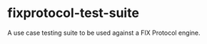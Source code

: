 fixprotocol-test-suite
======================

A use case testing suite to be used against a FIX Protocol engine.
